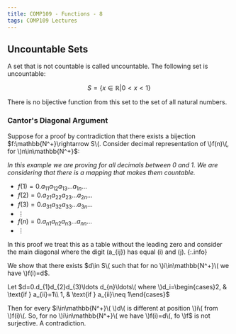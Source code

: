 ```yaml
---
title: COMP109 - Functions - 8
tags: COMP109 Lectures
---
```

## Uncountable Sets
A set that is not countable is called uncountable. The following set is uncountable:

$$S = \{ x \in \mathbb{R} \vert 0 < x < 1 \}$$

There is no bijective function from this set to the set of all natural numbers.

### Cantor's Diagonal Argument
Suppose for a proof by contradiction that there exists a bijection $f:\mathbb{N^+}\rightarrow S\(. Consider decimal representation of \)f(n)\(, for \)n\in\mathbb{N^+}$:

*In this example we are proving for all decimals between 0 and 1. We are considering that there is a mapping that makes them countable.*

* $f(1)=0.a_{11}a_{12}a_{13}\ldots a_{1n}\ldots$
* $f(2)=0.a_{21}a_{22}a_{23}\ldots a_{2n}\ldots$
* $f(3)=0.a_{31}a_{32}a_{33}\ldots a_{3n}\ldots$
* $\vdots$
* $f(n)=0.a_{n1}a_{n2}a_{n3}\ldots a_{nn}\ldots$
* $\vdots$

In this proof we treat this as a table without the leading zero and consider the main diagonal where the digit  \(a_{ij}\) has equal \(i\) and \(j\).
{:.info}

We show that there exists $d\in S\( such that for no \)i\in\mathbb{N^+}\( we have \)f(i)=d$.

Let $d=0.d_{1}d_{2}d_{3}\ldots d_{n}\ldots\( where \)d_i=\begin{cases}2, & \text{if } a_{ii}=1\\ 1, & \text{if } a_{ii}\neq 1\end{cases}$

Then for every $i\in\mathbb{N^+}\( \)d\( is different at position \)i\( from \)f(i)\(. So, for no \)i\in\mathbb{N^+}\( we have \)f(i)=d\(, fo \)f$ is not surjective. A contradiction.
